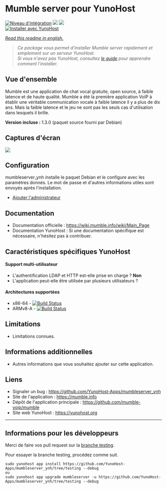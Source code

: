 # Mumble server pour YunoHost

[![Niveau d'intégration](https://dash.yunohost.org/integration/mumbleserver.svg)](https://dash.yunohost.org/appci/app/mumbleserver) ![](https://ci-apps.yunohost.org/ci/badges/mumbleserver.status.svg) ![](https://ci-apps.yunohost.org/ci/badges/mumbleserver.maintain.svg)  
[![Installer avec YunoHost](https://install-app.yunohost.org/install-with-yunohost.svg)](https://install-app.yunohost.org/?app=mumbleserver)

*[Read this readme in english.](./README.md)* 

> *Ce package vous permet d'installer Mumble server rapidement et simplement sur un serveur YunoHost.  
Si vous n'avez pas YunoHost, consultez [le guide](https://yunohost.org/#/install) pour apprendre comment l'installer.*

## Vue d'ensemble
Mumble est une application de chat vocal gratuite, open source, à faible latence et de haute qualité. Mumble a été la première application VoIP à établir une véritable communication vocale à faible latence il y a plus de dix ans. Mais la faible latence et le jeu ne sont pas les seuls cas d'utilisation dans lesquels il brille.

**Version incluse :** 1.3.0 (paquet source fourni par Debian)

## Captures d'écran

![](https://www.mumble.info/client-screenshots/connected.png)

## Configuration

mumbleserver_ynh installe le paquet Debian et le configure avec les paramètres donnés. Le mot de passe et d'autres informations utiles sont envoyés après l'installation.

- [Ajouter l'administrateur](http://wiki.mumble.info/wiki/Murmurguide#Connecting_to_Murmur_Server)

## Documentation

 * Documentation officielle : https://wiki.mumble.info/wiki/Main_Page
 * Documentation YunoHost : Si une documentation spécifique est nécessaire, n'hésitez pas à contribuer.

## Caractéristiques spécifiques YunoHost

#### Support multi-utilisateur

* L'authentification LDAP et HTTP est-elle prise en charge ? **Non**
* L'application peut-elle être utilisée par plusieurs utilisateurs ? 

#### Architectures supportées

* x86-64 - [![Build Status](https://ci-apps.yunohost.org/ci/logs/mumbleserver%20%28Apps%29.svg)](https://ci-apps.yunohost.org/ci/apps/mumbleserver/)
* ARMv8-A - [![Build Status](https://ci-apps-arm.yunohost.org/ci/logs/mumbleserver%20%28Apps%29.svg)](https://ci-apps-arm.yunohost.org/ci/apps/mumbleserver/)

## Limitations

* Limitations connues.

## Informations additionnelles

* Autres informations que vous souhaitez ajouter sur cette application.

## Liens

 * Signaler un bug : https://github.com/YunoHost-Apps/mumbleserver_ynh
 * Site de l'application : https://mumble.info
 * Dépôt de l'application principale : https://github.com/mumble-voip/mumble
 * Site web YunoHost : https://yunohost.org
 
 ---

## Informations pour les développeurs

Merci de faire vos pull request sur la [branche testing](https://github.com/YunoHost-Apps/mumbleserver_ynh/tree/testing).

Pour essayer la branche testing, procédez comme suit.
```
sudo yunohost app install https://github.com/YunoHost-Apps/mumbleserver_ynh/tree/testing --debug
ou
sudo yunohost app upgrade mumbleserver -u https://github.com/YunoHost-Apps/mumbleserver_ynh/tree/testing --debug
```
